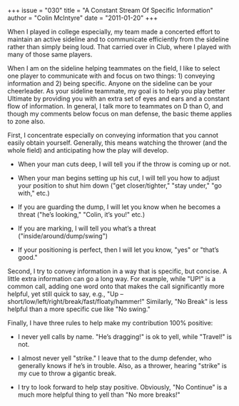 +++
issue = "030"
title = "A Constant Stream Of Specific Information"
author = "Colin McIntyre"
date = "2011-01-20"
+++

When I played in college especially, my team made a concerted effort to
maintain an active sideline and to communicate efficiently from the sideline
rather than simply being loud. That carried over in Club, where I played with
many of those same players.  
  
When I am on the sideline helping teammates on the field, I like to select one
player to communicate with and focus on two things: 1) conveying information
and 2) being specific. Anyone on the sideline can be your cheerleader. As your
sideline teammate, my goal is to help you play better Ultimate by providing
you with an extra set of eyes and ears and a constant flow of information. In
general, I talk more to teammates on D than O, and though my comments below
focus on man defense, the basic theme applies to zone also.  
  
First, I concentrate especially on conveying information that you cannot
easily obtain yourself. Generally, this means watching the thrower (and the
whole field) and anticipating how the play will develop.  

  * When your man cuts deep, I will tell you if the throw is coming up or not.  

  * When your man begins setting up his cut, I will tell you how to adjust your position to shut him down ("get closer/tighter," "stay under," "go with," etc.)  

  * If you are guarding the dump, I will let you know when he becomes a threat ("he’s looking," "Colin, it’s you!" etc.)  

  * If you are marking, I will tell you what’s a threat ("inside/around/dump/swing")  

  * If your positioning is perfect, then I will let you know, "yes" or "that’s good."

  
Second, I try to convey information in a way that is specific, but concise. A
little extra information can go a long way. For example, while "UP!" is a
common call, adding one word onto that makes the call significantly more
helpful, yet still quick to say, e.g., "Up –
short/low/left/right/break/fast/floaty/hammer!" Similarly, "No Break" is less
helpful than a more specific cue like "No swing."  
  
Finally, I have three rules to help make my contribution 100% positive:  

  * I never yell calls by name. "He’s dragging!" is ok to yell, while "Travel!" is not.  

  * I almost never yell "strike." I leave that to the dump defender, who generally knows if he’s in trouble. Also, as a thrower, hearing "strike" is my cue to throw a gigantic break.  

  * I try to look forward to help stay positive. Obviously, "No Continue" is a much more helpful thing to yell than "No more breaks!"
